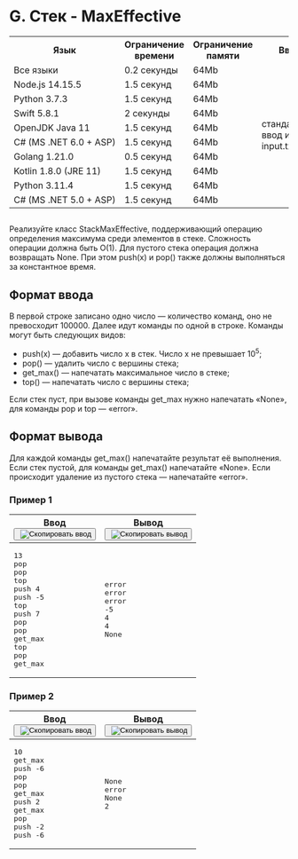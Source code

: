 ﻿
<div class="problem-statement">
   <div class="header">
      <h1 class="title">G. Стек - MaxEffective</h1>
      <table>
         <tbody><tr>
            <th>Язык</th>
            <th>Ограничение времени</th>
            <th>Ограничение памяти</th>
            <th>Ввод</th>
            <th>Вывод</th>
         </tr>
         <tr>
            <td width="1%">Все языки</td>
            <td>0.2&nbsp;секунды</td>
            <td>64Mb</td>
            <td rowspan="10">стандартный ввод или input.txt</td>
            <td rowspan="10">стандартный вывод или output.txt</td>
         </tr>
         <tr>
            <td>
               <nobr>Node.js 14.15.5</nobr>
            </td>
            <td>1.5&nbsp;секунд</td>
            <td>64Mb</td>
         </tr>
         <tr>
            <td>
               <nobr>Python 3.7.3</nobr>
            </td>
            <td>1.5&nbsp;секунд</td>
            <td>64Mb</td>
         </tr>
         <tr>
            <td>
               <nobr>Swift 5.8.1</nobr>
            </td>
            <td>2&nbsp;секунды</td>
            <td>64Mb</td>
         </tr>
         <tr>
            <td>
               <nobr>OpenJDK Java 11</nobr>
            </td>
            <td>1.5&nbsp;секунд</td>
            <td>64Mb</td>
         </tr>
         <tr>
            <td>
               <nobr>C# (MS .NET 6.0 + ASP)</nobr>
            </td>
            <td>1.5&nbsp;секунд</td>
            <td>64Mb</td>
         </tr>
         <tr>
            <td>
               <nobr>Golang 1.21.0</nobr>
            </td>
            <td>0.5&nbsp;секунд</td>
            <td>64Mb</td>
         </tr>
         <tr>
            <td>
               <nobr>Kotlin 1.8.0 (JRE 11)</nobr>
            </td>
            <td>1.5&nbsp;секунд</td>
            <td>64Mb</td>
         </tr>
         <tr>
            <td>
               <nobr>Python 3.11.4</nobr>
            </td>
            <td>1.5&nbsp;секунд</td>
            <td>64Mb</td>
         </tr>
         <tr>
            <td>
               <nobr>C# (MS .NET 5.0 + ASP)</nobr>
            </td>
            <td>1.5&nbsp;секунд</td>
            <td>64Mb</td>
         </tr>
      </tbody></table>
   </div>
   <h2></h2>
   <div class="legend"><span style="">
         <p>Реализуйте класс StackMaxEffective, поддерживающий операцию определения максимума среди элементов в стеке. Сложность операции
            должна быть <span class="tex-math-text">O(1)</span>. Для пустого стека операция должна возвращать None. При этом <span class="tex-monospace">push(x)</span> и <span class="tex-monospace">pop()</span> также должны выполняться за константное время. 
         </p></span></div>
   <h2>Формат ввода</h2>
   <div class="input-specification"><span style="">
         <p>В первой строке записано одно число — количество команд, оно не превосходит <span class="tex-math-text">100000</span>. Далее идут команды по одной в строке. Команды могут быть следующих видов:
         </p></span><p>
         </p><ul>
            <li><span class="tex-monospace">push(x)</span> — добавить число <span class="tex-math-text">x</span> в стек. Число <span class="tex-math-text">x</span> не превышает <span class="tex-math-text">10<sup>5</sup></span>; 
            </li>
            <li><span class="tex-monospace">pop()</span> — удалить число с вершины стека; 
            </li>
            <li><span class="tex-monospace">get_max()</span> — напечатать максимальное число в стеке; 
            </li>
            <li><span class="tex-monospace">top()</span> — напечатать число с вершины стека; 
            </li>
         </ul>Если стек пуст, при вызове команды <span class="tex-monospace">get_max</span> нужно напечатать «None», для команды <span class="tex-monospace">pop</span> и <span class="tex-monospace">top</span> — «error». 
      <p></p>
   </div>
   <h2>Формат вывода</h2>
   <div class="output-specification"><span style="">
         <p>Для каждой команды <span class="tex-monospace">get_max()</span> напечатайте результат её выполнения. Если стек пустой, для команды <span class="tex-monospace">get_max()</span> напечатайте «None». Если происходит удаление из пустого стека — напечатайте «error».
         </p></span></div>
   <h3>Пример 1</h3>
   <table class="sample-tests">
      <thead>
         <tr>
            <th>Ввод<div class="problem__copy-sample"><button class="button button_theme_pseudo button_size_s button_only-icon_yes problem__copy-button problem__copy-button_type_input i-bem button_js_inited" data-bem="{&quot;button&quot;:{}}" role="button" type="button" title="Скопировать ввод"><span class="button__text">&nbsp;<img class="image button__icon button__icon_role_copy" src="//yastatic.net/lego/_/La6qi18Z8LwgnZdsAr1qy1GwCwo.gif" alt="Скопировать ввод"></span></button></div></th>
            <th>Вывод<div class="problem__copy-sample"><button class="button button_theme_pseudo button_size_s button_only-icon_yes problem__copy-button problem__copy-button_type_output i-bem" data-bem="{&quot;button&quot;:{}}" role="button" type="button" title="Скопировать вывод"><span class="button__text">&nbsp;<img class="image button__icon button__icon_role_copy" src="//yastatic.net/lego/_/La6qi18Z8LwgnZdsAr1qy1GwCwo.gif" alt="Скопировать вывод"></span></button></div></th>
         </tr>
      </thead>
      <tbody>
         <tr>
            <td><pre>13
pop
pop
top
push 4
push -5
top
push 7
pop
pop
get_max
top
pop
get_max
</pre></td>
            <td><pre>error
error
error
-5
4
4
None</pre></td>
         </tr>
      </tbody>
   </table>
   <h3>Пример 2</h3>
   <table class="sample-tests">
      <thead>
         <tr>
            <th>Ввод<div class="problem__copy-sample"><button class="button button_theme_pseudo button_size_s button_only-icon_yes problem__copy-button problem__copy-button_type_input i-bem" data-bem="{&quot;button&quot;:{}}" role="button" type="button" title="Скопировать ввод"><span class="button__text">&nbsp;<img class="image button__icon button__icon_role_copy" src="//yastatic.net/lego/_/La6qi18Z8LwgnZdsAr1qy1GwCwo.gif" alt="Скопировать ввод"></span></button></div></th>
            <th>Вывод<div class="problem__copy-sample"><button class="button button_theme_pseudo button_size_s button_only-icon_yes problem__copy-button problem__copy-button_type_output i-bem" data-bem="{&quot;button&quot;:{}}" role="button" type="button" title="Скопировать вывод"><span class="button__text">&nbsp;<img class="image button__icon button__icon_role_copy" src="//yastatic.net/lego/_/La6qi18Z8LwgnZdsAr1qy1GwCwo.gif" alt="Скопировать вывод"></span></button></div></th>
         </tr>
      </thead>
      <tbody>
         <tr>
            <td><pre>10
get_max
push -6
pop
pop
get_max
push 2
get_max
pop
push -2
push -6
</pre></td>
            <td><pre>None
error
None
2
</pre></td>
         </tr>
      </tbody>
   </table>
</div>